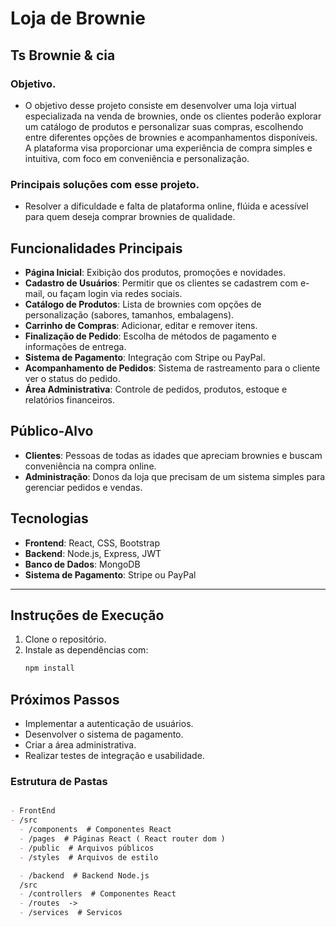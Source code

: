 # Loja de Brownie

## Ts Brownie & cia

### Objetivo.
 - O objetivo desse projeto consiste em desenvolver uma loja virtual especializada na venda de brownies, onde os clientes poderão explorar um catálogo de produtos e personalizar suas compras, escolhendo entre diferentes opções de brownies e acompanhamentos disponíveis. A plataforma visa proporcionar uma experiência de compra simples e intuitiva, com foco em conveniência e personalização.


### Principais soluções com esse projeto.
 - Resolver a dificuldade e falta de plataforma online, flúida e acessível para quem deseja comprar brownies de qualidade.

## Funcionalidades Principais

- **Página Inicial**: Exibição dos produtos, promoções e novidades.
- **Cadastro de Usuários**: Permitir que os clientes se cadastrem com e-mail, ou façam login via redes sociais.
- **Catálogo de Produtos**: Lista de brownies com opções de personalização (sabores, tamanhos, embalagens).
- **Carrinho de Compras**: Adicionar, editar e remover itens.
- **Finalização de Pedido**: Escolha de métodos de pagamento e informações de entrega.
- **Sistema de Pagamento**: Integração com Stripe ou PayPal.
- **Acompanhamento de Pedidos**: Sistema de rastreamento para o cliente ver o status do pedido.
- **Área Administrativa**: Controle de pedidos, produtos, estoque e relatórios financeiros.

## Público-Alvo

- **Clientes**: Pessoas de todas as idades que apreciam brownies e buscam conveniência na compra online.
- **Administração**: Donos da loja que precisam de um sistema simples para gerenciar pedidos e vendas.


## Tecnologias
- **Frontend**: React, CSS, Bootstrap
- **Backend**: Node.js, Express, JWT
- **Banco de Dados**: MongoDB
- **Sistema de Pagamento**: Stripe ou PayPal



---

## Instruções de Execução
1. Clone o repositório.
2. Instale as dependências com:
   ```bash
   npm install
## Próximos Passos
- Implementar a autenticação de usuários.
- Desenvolver o sistema de pagamento.
- Criar a área administrativa.
- Realizar testes de integração e usabilidade.


### Estrutura de Pastas
```markdown

- FrontEnd
- /src
  - /components  # Componentes React
  - /pages  # Páginas React ( React router dom )
  - /public  # Arquivos públicos
  - /styles  # Arquivos de estilo

  - /backend  # Backend Node.js
  /src
  - /controllers  # Componentes React
  - /routes  ->
  - /services  # Servicos
```
